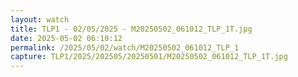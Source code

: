 ```yaml
---
layout: watch
title: TLP1 - 02/05/2025 - M20250502_061012_TLP_1T.jpg
date: 2025-05-02 06:10:12
permalink: /2025/05/02/watch/M20250502_061012_TLP_1
capture: TLP1/2025/202505/20250501/M20250502_061012_TLP_1T.jpg
---
```

